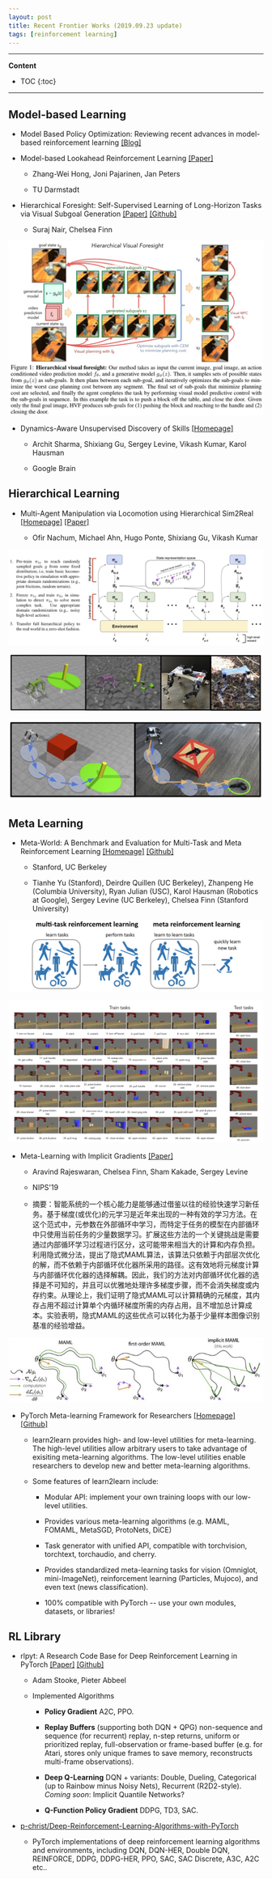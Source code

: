```yaml
---
layout: post
title: Recent Frontier Works (2019.09.23 update)
tags: [reinforcement learning]
---
```


---
**Content**
* TOC
{:toc}
---

## Model-based Learning

* Model Based Policy Optimization: Reviewing recent advances in model-based reinforcement learning [[Blog]](http://taylorliu.com/2019-09-11-model-based-policy-optimization/)

* Model-based Lookahead Reinforcement Learning [[Paper]](https://arxiv.org/abs/1908.06012v1)

    * Zhang-Wei Hong, Joni Pajarinen, Jan Peters

    * TU Darmstadt

* Hierarchical Foresight: Self-Supervised Learning of Long-Horizon Tasks via Visual Subgoal Generation [[Paper]](https://arxiv.org/abs/1909.05829) [[Github]](https://github.com/google-research/google-research/tree/master/hierarchical_foresight)

    * Suraj Nair, Chelsea Finn

![](/posts-data/media/15687335003539.jpg)

* Dynamics-Aware Unsupervised Discovery of Skills [[Homepage]](https://sites.google.com/view/dads-skill)

    * Archit Sharma, Shixiang Gu, Sergey Levine, Vikash Kumar, Karol Hausman
    
    * Google Brain
    
## Hierarchical Learning

* Multi-Agent Manipulation via Locomotion using Hierarchical Sim2Real [[Homepage]](https://sites.google.com/view/manipulation-via-locomotion/home) [[Paper]](https://arxiv.org/abs/1908.05224)

    *  Ofir Nachum, Michael Ahn, Hugo Ponte, Shixiang Gu, Vikash Kumar

![](/posts-data/media/15687345050670.jpg)

![](/posts-data/media/15687345129596.jpg)

![](/posts-data/media/15687345206880.jpg)


## Meta Learning

* Meta-World: A Benchmark and Evaluation for Multi-Task and Meta Reinforcement Learning [[Homepage]](https://meta-world.github.io) [[Github]](https://github.com/rlworkgroup/metaworld)
    
    * Stanford, UC Berkeley
    
    * Tianhe Yu (Stanford), Deirdre Quillen (UC Berkeley), Zhanpeng He (Columbia University), Ryan Julian (USC), Karol Hausman (Robotics at Google), Sergey Levine (UC Berkeley), Chelsea Finn (Stanford University)


![](/posts-data/media/15687323670854.jpg)

![](/posts-data/media/15687329679172.jpg)

* Meta-Learning with Implicit Gradients [[Paper]](https://arxiv.org/abs/1909.04630)
    
    * Aravind Rajeswaran, Chelsea Finn, Sham Kakade, Sergey Levine

    * NIPS'19

    * 摘要：智能系统的一个核心能力是能够通过借鉴以往的经验快速学习新任务。基于梯度(或优化)的元学习是近年来出现的一种有效的学习方法。在这个范式中，元参数在外部循环中学习，而特定于任务的模型在内部循环中只使用当前任务的少量数据学习。扩展这些方法的一个关键挑战是需要通过内部循环学习过程进行区分，这可能带来相当大的计算和内存负担。利用隐式微分法，提出了隐式MAML算法，该算法只依赖于内部层次优化的解，而不依赖于内部循环优化器所采用的路径。这有效地将元梯度计算与内部循环优化器的选择解耦。因此，我们的方法对内部循环优化器的选择是不可知的，并且可以优雅地处理许多梯度步骤，而不会消失梯度或内存约束。从理论上，我们证明了隐式MAML可以计算精确的元梯度，其内存占用不超过计算单个内循环梯度所需的内存占用，且不增加总计算成本。实验表明，隐式MAML的这些优点可以转化为基于少量样本图像识别基准的经验增益。
    
![](/posts-data/media/15687332543722.jpg)

* PyTorch Meta-learning Framework for Researchers [[Homepage]](http://learn2learn.net/) [[Github]](https://github.com/learnables/learn2learn)

    * learn2learn provides high- and low-level utilities for meta-learning. The high-level utilities allow arbitrary users to take advantage of exisiting meta-learning algorithms. The low-level utilities enable researchers to develop new and better meta-learning algorithms.

    * Some features of learn2learn include:

        * Modular API: implement your own training loops with our low-level utilities.
        
        * Provides various meta-learning algorithms (e.g. MAML, FOMAML, MetaSGD, ProtoNets, DiCE)
        
        * Task generator with unified API, compatible with torchvision, torchtext, torchaudio, and cherry.
        
        * Provides standardized meta-learning tasks for vision (Omniglot, mini-ImageNet), reinforcement learning (Particles, Mujoco), and even text (news classification).
        
        * 100% compatible with PyTorch -- use your own modules, datasets, or libraries!

## RL Library

* rlpyt: A Research Code Base for Deep Reinforcement
Learning in PyTorch [[Paper]](https://arxiv.org/abs/1909.01500) [[Github]](https://github.com/astooke/rlpyt)

    * Adam Stooke, Pieter Abbeel

    * Implemented Algorithms

        * **Policy Gradient** A2C, PPO.
        
        * **Replay Buffers** (supporting both DQN + QPG) non-sequence and sequence (for recurrent) replay, n-step returns, uniform or prioritized replay, full-observation or frame-based buffer (e.g. for Atari, stores only unique frames to save memory, reconstructs multi-frame observations).
        
        * **Deep Q-Learning** DQN + variants: Double, Dueling, Categorical (up to Rainbow minus Noisy Nets), Recurrent (R2D2-style). _Coming soon_: Implicit Quantile Networks?
        
        * **Q-Function Policy Gradient** DDPG, TD3, SAC.

* [p-christ/Deep-Reinforcement-Learning-Algorithms-with-PyTorch](https://github.com/p-christ/Deep-Reinforcement-Learning-Algorithms-with-PyTorch)
	
	* PyTorch implementations of deep reinforcement learning algorithms and environments, including DQN, DQN-HER, Double DQN, REINFORCE, DDPG, DDPG-HER, PPO, SAC, SAC Discrete, A3C, A2C etc..

